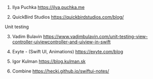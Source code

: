 1.  Ilya Puchka
    https://ilya.puchka.me
    
2.  QuickBird Studios
    https://quickbirdstudios.com/blog/

Unit testing

3.  Vadim Bulavin
    https://www.vadimbulavin.com/unit-testing-view-controller-uiviewcontroller-and-uiview-in-swift
    
4.  Exyte - (Swift UI, Animations)
https://exyte.com/blog

5. Igor Kulman
https://blog.kulman.sk

6. Combine 
https://heckj.github.io/swiftui-notes/
